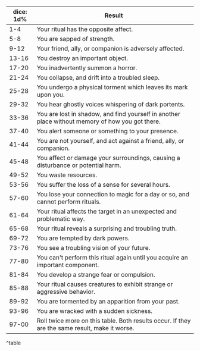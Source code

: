 
| dice: 1d% | Result                                                                                          |
|-----------|-------------------------------------------------------------------------------------------------|
| 1-4       | Your ritual has the opposite affect.                                                            |
| 5-8       | You are sapped of strength.                                                                     |
| 9-12      | Your friend, ally, or companion is adversely affected.                                          |
| 13-16     | You destroy an important object.                                                                |
| 17-20     | You inadvertently summon a horror.                                                              |
| 21-24     | You collapse, and drift into a troubled sleep.                                                  |
| 25-28     | You undergo a physical torment which leaves its mark upon you.                                  |
| 29-32     | You hear ghostly voices whispering of dark portents.                                            |
| 33-36     | You are lost in shadow, and find yourself in another place without memory of how you got there. |
| 37-40     | You alert someone or something to your presence.                                                |
| 41-44     | You are not yourself, and act against a friend, ally, or companion.                             |
| 45-48     | You affect or damage your surroundings, causing a disturbance or potential harm.                |
| 49-52     | You waste resources.                                                                            |
| 53-56     | You suffer the loss of a sense for several hours.                                               |
| 57-60     | You lose your connection to magic for a day or so, and cannot perform rituals.                  |
| 61-64     | Your ritual affects the target in an unexpected and problematic way.                            |
| 65-68     | Your ritual reveals a surprising and troubling truth.                                           |
| 69-72     | You are tempted by dark powers.                                                                 |
| 73-76     | You see a troubling vision of your future.                                                      |
| 77-80     | You can't perform this ritual again until you acquire an important component.                   |
| 81-84     | You develop a strange fear or compulsion.                                                       |
| 85-88     | Your ritual causes creatures to exhibit strange or aggressive behavior.                         |
| 89-92     | You are tormented by an apparition from your past.                                              |
| 93-96     | You are wracked with a sudden sickness.                                                           |
| 97-00     | Roll twice more on this table. Both results occur. If they are the same result, make it worse.  |
^table
